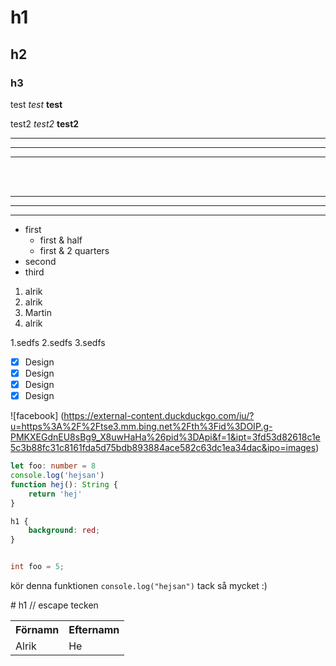 # h1

## h2

### h3

test
_test_
**test**

test2
_test2_
**test2**

---

---

---

<br></br>

---

---

<hr></hr>

-   first
    -   first & half
    -   first & 2 quarters
-   second
-   third

1. alrik
2. alrik
3. Martin
4. alrik

1.sedfs
2.sedfs
3.sedfs

-   [x] Design
-   [x] Design
-   [x] Design
-   [x] Design

![facebook] (https://external-content.duckduckgo.com/iu/?u=https%3A%2F%2Ftse3.mm.bing.net%2Fth%3Fid%3DOIP.g-PMKXEGdnEU8sBg9_X8uwHaHa%26pid%3DApi&f=1&ipt=3fd53d82618c1e5c3b88fc31c8161fda5d75bdb893884ace582c63dc1ea34dac&ipo=images)

```ts
let foo: number = 8
console.log('hejsan')
function hej(): String {
    return 'hej'
}
```

```css
h1 {
    background: red;
}
```

```java

int foo = 5;
```

kör denna funktionen `console.log("hejsan")` tack så mycket :)

\# h1 // escape tecken

<table>
    <tr> 
        <th> Förnamn</th>
        <th> Efternamn</th>
    </tr>
    <tr>
        <td> Alrik</td>
        <td> He</td>
    </tr>
</table>
